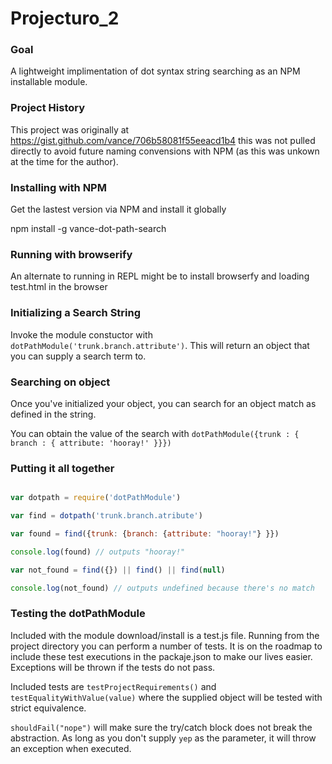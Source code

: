 Projecturo_2
============

### Goal

A lightweight implimentation of dot syntax string searching as an NPM installable module.


### Project History

This project was originally at https://gist.github.com/vance/706b58081f55eeacd1b4 this was not pulled directly to avoid future naming convensions with NPM (as this was unkown at the time for the author).


### Installing with NPM

Get the lastest version via NPM and install it globally

npm install -g vance-dot-path-search



### Running with browserify

An alternate to running in REPL might be to install browserfy and loading test.html in the browser


### Initializing a Search String

Invoke the module constuctor with `dotPathModule('trunk.branch.attribute')`. This will return an object that you can supply a search term to.

### Searching on object

Once you've initialized your object, you can search for an object match as defined in the string.

You can obtain the value of the search with `dotPathModule({trunk : { branch : { attribute: 'hooray!' }}})`


### Putting it all together


```javascript

var dotpath = require('dotPathModule')

var find = dotpath('trunk.branch.atribute')

var found = find({trunk: {branch: {attribute: "hooray!"} }})

console.log(found) // outputs "hooray!"

var not_found = find({}) || find() || find(null)

console.log(not_found) // outputs undefined because there's no match

```


### Testing the dotPathModule


Included with the module download/install is a test.js file. Running from the project directory you can perform a number of tests. It is on the roadmap to include these test executions in the packaje.json to make our lives easier. Exceptions will be thrown if the tests do not pass.

Included tests are `testProjectRequirements()` and `testEqualityWithValue(value)` where the supplied object will  be tested with strict equivalence.

`shouldFail("nope")` will make sure the try/catch block does not break the abstraction. As long as you don't supply `yep` as the parameter, it will throw an exception when executed.










